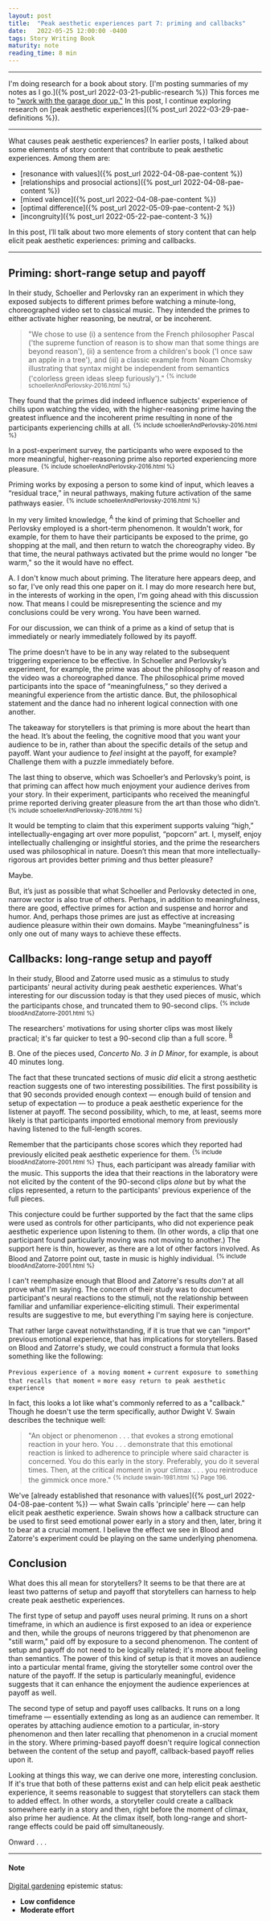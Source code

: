```yaml
---
layout: post
title:  "Peak aesthetic experiences part 7: priming and callbacks"
date:   2022-05-25 12:00:00 -0400
tags: Story Writing Book
maturity: note
reading_time: 8 min
---
```


---

I'm doing research for a book about story. [I'm posting summaries of my notes as I go.]({% post_url 2022-03-21-public-research %}) This forces me to ["work with the garage door up."](https://notes.andymatuschak.org/Work_with_the_garage_door_up) In this post, I continue exploring research on [peak aesthetic experiences]({% post_url 2022-03-29-pae-definitions %}).

---

What causes peak aesthetic experiences? In earlier posts, I talked about some elements of story content that contribute to peak aesthetic experiences. Among them are:

- [resonance with values]({% post_url 2022-04-08-pae-content %})
- [relationships and prosocial actions]({% post_url 2022-04-08-pae-content %})
- [mixed valence]({% post_url 2022-04-08-pae-content %})
- [optimal difference]({% post_url 2022-05-09-pae-content-2 %})
- [incongruity]({% post_url 2022-05-22-pae-content-3 %})

In this post, I’ll talk about two more elements of story content that can help elicit peak aesthetic experiences: priming and callbacks.

---

## Priming: short-range setup and payoff

In their study, Schoeller and Perlovsky ran an experiment in which they exposed subjects to different primes before watching a minute-long, choreographed video set to classical music. They intended the primes to either activate higher reasoning, be neutral, or be incoherent.

> "We chose to use (i) a sentence from the French philosopher Pascal ('the supreme function of reason is to show man that some things are beyond reason'), (ii) a sentence from a children's book ('I once saw an apple in a tree'), and (iii) a classic example from Noam Chomsky illustrating that syntax might be independent from semantics ('colorless green ideas sleep furiously')." <sup>{% include schoellerAndPerlovsky-2016.html %}</sup>

They found that the primes did indeed influence subjects' experience of chills upon watching the video, with the higher-reasoning prime having the greatest influence and the incoherent prime resulting in none of the participants experiencing chills at all. <sup>{% include schoellerAndPerlovsky-2016.html %}</sup>

In a post-experiment survey, the participants who were exposed to the more meaningful, higher-reasoning prime also reported experiencing more pleasure. <sup>{% include schoellerAndPerlovsky-2016.html %}</sup>

Priming works by exposing a person to some kind of input, which leaves a “residual trace,” in neural pathways, making future activation of the same pathways easier. <sup>{% include schoellerAndPerlovsky-2016.html %}</sup>

In my very limited knowledge, <sup class="aside">A</sup> the kind of priming that Schoeller and Perlovsky employed is a short-term phenomenon. It wouldn't work, for example, for them to have their participants be exposed to the prime, go shopping at the mall, and then return to watch the choreography video. By that time, the neural pathways activated but the prime would no longer "be warm," so the it would have no effect.

<aside>A. I don't know much about priming. The literature here appears deep, and so far, I've only read this one paper on it. I may do more research here but, in the interests of working in the open, I'm going ahead with this discussion now. That means I could be misrepresenting the science and my conclusions could be very wrong. You have been warned.</aside>

For our discussion, we can think of a prime as a kind of setup that is immediately or nearly immediately followed by its payoff.

The prime doesn’t have to be in any way related to the subsequent triggering experience to be effective. In Schoeller and Perlovsky’s experiment, for example, the prime was about the philosophy of reason and the video was a choreographed dance. The philosophical prime moved participants into the space of “meaningfulness,” so they derived a meaningful experience from the artistic dance. But, the philosophical statement and the dance had no inherent logical connection with one another.

The takeaway for storytellers is that priming is more about the heart than the head. It’s about the feeling, the cognitive mood that you want your audience to be in, rather than about the specific details of the setup and payoff. Want your audience to _feel_ insight at the payoff, for example? Challenge them with a puzzle immediately before.

The last thing to observe, which was Schoeller’s and Perlovsky’s point, is that priming can affect how much enjoyment your audience derives from your story. In their experiment, participants who received the meaningful prime reported deriving greater pleasure from the art than those who didn’t. <sup>{% include schoellerAndPerlovsky-2016.html %}</sup>

It would be tempting to claim that this experiment supports valuing “high,” intellectually-engaging art over more populist, “popcorn” art. I, myself, enjoy intellectually challenging or insightful stories, and the prime the researchers used was philosophical in nature. Doesn’t this mean that more intellectually-rigorous art provides better priming and thus better pleasure?

Maybe.

But, it’s just as possible that what Schoeller and Perlovsky detected in one, narrow vector is also true of others. Perhaps, in addition to meaningfulness, there are good, effective primes for action and suspense and horror and humor. And, perhaps those primes are just as effective at increasing audience pleasure within their own domains. Maybe “meaningfulness” is only one out of many ways to achieve these effects.

## Callbacks: long-range setup and payoff

In their study, Blood and Zatorre used music as a stimulus to study participants' neural activity during peak aesthetic experiences. What's interesting for our discussion today is that they used pieces of music, which the participants chose, and truncated them to 90-second clips. <sup>{% include bloodAndZatorre-2001.html %}</sup>

The researchers' motivations for using shorter clips was most likely practical; it's far quicker to test a 90-second clip than a full score. <sup class="aside">B</sup> 

<aside>B. One of the pieces used, <em>Concerto No. 3 in D Minor</em>, for example, is about 40 minutes long.</aside>

The fact that these truncated sections of music _did_ elicit a strong aesthetic reaction suggests one of two interesting possibilities. The first possibility is that 90 seconds provided enough context &mdash; enough build of tension and setup of expectation &mdash; to produce a peak aesthetic experience for the listener at payoff. The second possibility, which, to me, at least, seems more likely is that participants imported emotional memory from previously having listened to the full-length scores.

Remember that the participants chose scores which they reported had previously elicited peak aesthetic experience for them. <sup>{% include bloodAndZatorre-2001.html %}</sup> Thus, each participant was already familiar with the music. This supports the idea that their reactions in the laboratory were not elicited by the content of the 90-second clips _alone_ but by what the clips represented, a return to the participants' previous experience of the full pieces. 

This conjecture could be further supported by the fact that the same clips were used as controls for other participants, who did not experience peak aesthetic experience upon listening to them. (In other words, a clip that one participant found particularly moving was not moving to another.) The support here is thin, however, as there are a lot of other factors involved. As Blood and Zatorre point out, taste in music is highly individual. <sup>{% include bloodAndZatorre-2001.html %}</sup>

I can't reemphasize enough that Blood and Zatorre's results _don't_ at all prove what I'm saying. The concern of their study was to document participant's neural reactions to the stimuli, not the relationship between familiar and unfamiliar experience-eliciting stimuli. Their experimental results are suggestive to me, but everything I'm saying here is conjecture.

That rather large caveat notwithstanding, if it is true that we can "import" previous emotional experience, that has implications for storytellers. Based on Blood and Zatorre's study, we could construct a formula that looks something like the following: 

`Previous experience of a moving moment` + `current exposure to something that recalls that moment` = `more easy return to peak aesthetic experience`

In fact, this looks a lot like what's commonly referred to as a "callback." Though he doesn't use the term specifically, author Dwight V. Swain describes the technique well:

> "An object or phenomenon . . . that evokes a strong emotional reaction in your hero. You . . . demonstrate that this emotional reaction is linked to adherence to principle where said character is concerned. You do this early in the story. Preferably, you do it several times. Then, at the critical moment in your climax . . . you reintroduce the gimmick once more." <sup>{% include swain-1981.html %} Page 196.</sup>

We've [already established that resonance with values]({% post_url 2022-04-08-pae-content %}) &mdash; what Swain calls 'principle' here &mdash; can help elicit peak aesthetic experience. Swain shows how a callback structure can be used to first seed emotional power early in a story and then, later, bring it to bear at a crucial moment. I believe the effect we see in Blood and Zatorre's experiment could be playing on the same underlying phenomena.

## Conclusion

What does this all mean for storytellers? It seems to be that there are at least two patterns of setup and payoff that storytellers can harness to help create peak aesthetic experiences.

The first type of setup and payoff uses neural priming. It runs on a short timeframe, in which an audience is first exposed to an idea or experience and then, while the groups of neurons triggered by that phenomenon are "still warm," paid off by exposure to a second phenomenon. The content of setup and payoff do not need to be logically related; it's more about feeling than semantics. The power of this kind of setup is that it moves an audience into a particular mental frame, giving the storyteller some control over the nature of the payoff. If the setup is particularly meaningful, evidence suggests that it can enhance the enjoyment the audience experiences at payoff as well.

The second type of setup and payoff uses callbacks. It runs on a long timeframe &mdash; essentially extending as long as an audience can remember. It operates by attaching audience emotion to a particular, in-story phenomenon and then later recalling that phenomenon in a crucial moment in the story. Where priming-based payoff doesn't require logical connection between the content of the setup and payoff, callback-based payoff relies upon it.

Looking at things this way, we can derive one more, interesting conclusion. If it's true that both of these patterns exist and can help elicit peak aesthetic experience, it seems reasonable to suggest that storytellers can stack them to added effect. In other words, a storyteller could create a callback somewhere early in a story and then, right before the moment of climax, also prime her audience. At the climax itself, both long-range and short-range effects could be paid off simultaneously.

Onward . . .

---

#### Note

[Digital gardening](https://maggieappleton.com/garden-history) epistemic status:

- <strong>Low confidence</strong>
- <strong>Moderate effort</strong>